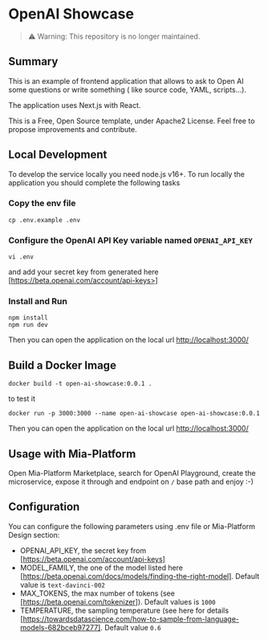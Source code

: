 # OpenAI Showcase

> ⚠️ Warning: This repository is no longer maintained.

## Summary

This is an example of frontend application that allows to ask to Open AI some questions or write something ( like source code, YAML, scripts...).

The application uses Next.js with React.

This is a Free, Open Source template, under Apache2 License. Feel free to propose improvements and contribute.

## Local Development

To develop the service locally you need node.js v16+.
To run locally the application you should complete the following tasks

### Copy the env file

```shell
cp .env.example .env
```

### Configure the OpenAI API Key variable named `OPENAI_API_KEY`

```shell
vi .env
```

and add your secret key from generated here [https://beta.openai.com/account/api-keys>]

### Install and Run

```shell
npm install
npm run dev
```

Then you can open the application on the local url [http://localhost:3000/](http://localhost:3000/)

## Build a Docker Image

```shell
docker build -t open-ai-showcase:0.0.1 .
```

to test it

```shell
docker run -p 3000:3000 --name open-ai-showcase open-ai-showcase:0.0.1
```

Then you can open the application on the local url [http://localhost:3000/](http://localhost:3000/)

## Usage with Mia-Platform

Open Mia-Platform Marketplace, search for OpenAI Playground, create the microservice, expose it through and endpoint on `/` base path and enjoy :-)

## Configuration

You can configure the following parameters using .env file or Mia-Platform Design section:

- OPENAI_API_KEY, the secret key from [https://beta.openai.com/account/api-keys]
- MODEL_FAMILY, the one of the model listed here [https://beta.openai.com/docs/models/finding-the-right-model]. Default value is `text-davinci-002`
- MAX_TOKENS, the max number of tokens (see [https://beta.openai.com/tokenizer]). Default values is  `1000`
- TEMPERATURE, the sampling temperature (see here for details [https://towardsdatascience.com/how-to-sample-from-language-models-682bceb97277]. Default value `0.6`

[nvm]: https://github.com/creationix/nvm
[merge-request]: https://git.tools.mia-platform.eu/clients/internal-paas/giulio-playground-2/services/test-openai/merge_requests
